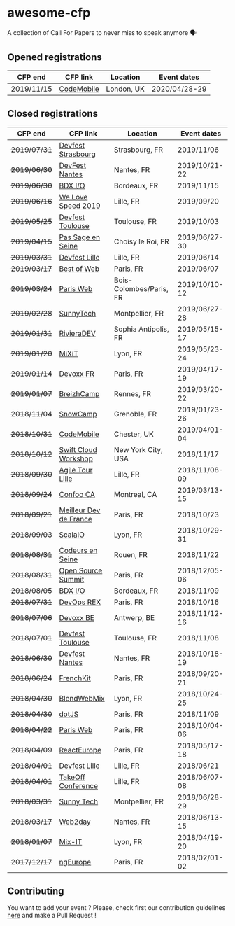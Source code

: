 # awesome-cfp
A collection of Call For Papers to never miss to speak anymore 🗣

## Opened registrations

| CFP end    | CFP link                                                   | Location     | Event dates   |
| ---------- | ---------------------------------------------------------- | ------------ | ------------- |
| 2019/11/15 | [CodeMobile](http://www.codemobile.co.uk/call-for-speakers/) | London, UK | 2020/04/28-29 |

## Closed registrations

| CFP end        | CFP link                                                                      | Location        | Event dates   |
| -------------- | ----------------------------------------------------------------------------- | --------------- | ------------- |
| ~~2019/07/31~~ | [Devfest Strasbourg](https://conference-hall.io/public/event/aGZR5FxYkEfomcXcAiYF) | Strasbourg, FR | 2019/11/06 |
| ~~2019/06/30~~ | [DevFest Nantes](https://conference-hall.io/public/event/o2j0dYZDa0W1Ils3kO0z) | Nantes, FR | 2019/10/21-22 |
| ~~2019/06/30~~ | [BDX I/O](https://conference-hall.io/public/event/XGTzWawB3ZwLR7u462O8) | Bordeaux, FR | 2019/11/15 |
| ~~2019/06/16~~ | [We Love Speed 2019](https://www.welovespeed.com/2019/cfp) | Lille, FR | 2019/09/20 |
| ~~2019/05/25~~ | [Devfest Toulouse](https://conference-hall.io/public/event/HJRThubF4uYPkb7jSUxi) | Toulouse, FR | 2019/10/03 |
| ~~2019/04/15~~ | [Pas Sage en Seine](https://cfh.passageenseine.fr/) | Choisy le Roi, FR | 2019/06/27-30 |
| ~~2019/03/31~~ | [Devfest Lille](https://conference-hall.io/public/event/6HVEO4aISYO7ctNdOIWx) | Lille, FR | 2019/06/14 |
| ~~2019/03/17~~ | [Best of Web](https://checkout.eventlama.com/#/events/best-of-web-2019/cfp) | Paris, FR | 2019/06/07 |
| ~~2019/03/24~~ | [Paris Web](https://appel.paris-web.fr/) | Bois-Colombes/Paris, FR | 2019/10/10-12 |
| ~~2019/02/28~~ | [SunnyTech](https://conference-hall.io/public/event/dWsbvnSTdg5v1pxwKhLM) | Montpellier, FR | 2019/06/27-28 |
| ~~2019/01/31~~ | [RivieraDEV](https://rivieradev-db8f5.firebaseapp.com/public/event/MdKOzN5iWpoAWLEaTX8M) | Sophia Antipolis, FR | 2019/05/15-17 |
| ~~2019/01/20~~ | [MiXiT](https://sessionize.com/mixit19/) | Lyon, FR | 2019/05/23-24 |
| ~~2019/01/14~~ | [Devoxx FR](https://cfp.devoxx.fr/) | Paris, FR | 2019/04/17-19 |
| ~~2019/01/07~~ | [BreizhCamp](https://breizhcamp.cfp.io/) | Rennes, FR | 2019/03/20-22 |
| ~~2018/11/04~~ | [SnowCamp](https://www.papercall.io/snowcamp-2019)         | Grenoble, FR | 2019/01/23-26 |
| ~~2018/10/31~~ | [CodeMobile](http://www.codemobile.co.uk/call-for-speakers/)| Chester, UK | 2019/04/01-04 |
| ~~2018/10/12~~ | [Swift Cloud Workshop](https://docs.google.com/forms/d/e/1FAIpQLSc8JXEgpGxCfMct6Xfcqa8tIa-2yDmbcy5yNSE3K5BWv1iUjQ/viewform) | New York City, USA | 2018/11/17 |
| ~~2018/09/30~~ | [Agile Tour Lille](http://2018.agiletour-lille.org/cfp/)   | Lille, FR    | 2018/11/08-09 |
| ~~2018/09/24~~ | [Confoo CA](https://confoo.ca/fr/yul2019/call-for-papers)  | Montreal, CA | 2019/03/13-15 |
| ~~2018/09/21~~ | [Meilleur Dev de France](https://www.papercall.io/mdf2018) | Paris, FR    | 2018/10/23    |
| ~~2018/09/03~~ | [ScalaIO](https://cfp.scala.io/)                                              | Lyon, FR        | 2018/10/29-31 |
| ~~2018/08/31~~ | [Codeurs en Seine](https://codeursenseine.cfp.io/)                            | Rouen, FR       | 2018/11/22    |
| ~~2018/08/31~~ | [Open Source Summit](http://cfp.opensourcesummit.paris/)                      | Paris, FR       | 2018/12/05-06 |
| ~~2018/08/05~~ | [BDX I/O](https://cfp.bdx.io/)                                                | Bordeaux, FR    | 2018/11/09    |
| ~~2018/07/31~~ | [DevOps REX](https://www.devopsrex.fr/proposer-un-talk/)                      | Paris, FR       | 2018/10/16    |
| ~~2018/07/06~~ | [Devoxx BE](https://dvbe18.confinabox.com/)                                   | Antwerp, BE     | 2018/11/12-16 |
| ~~2018/07/01~~ | [Devfest Toulouse](https://devfest-toulouse.cfp.io/)                          | Toulouse, FR    | 2018/11/08    |
| ~~2018/06/30~~ | [Devfest Nantes](https://cfp.gdgnantes.com/public/event/inzOQDR94h4bAaOVd7Db) | Nantes, FR      | 2018/10/18-19 |
| ~~2018/06/24~~ | [FrenchKit](https://www.papercall.io/frenchkit-2018)                          | Paris, FR       | 2018/09/20-21 |
| ~~2018/04/30~~ | [BlendWebMix](https://blendwebmix.workable.com/)                              | Lyon, FR        | 2018/10/24-25 |
| ~~2018/04/30~~ | [dotJS](https://eventil.com/events/dotjs-2018)                                | Paris, FR       | 2018/11/09    |
| ~~2018/04/22~~ | [Paris Web](https://appel-orateurs.paris-web.fr/)                             | Paris, FR       | 2018/10/04-06 |
| ~~2018/04/09~~ | [ReactEurope](https://checkout.eventlama.com/#/events/reacteurope-2018/cfp)   | Paris, FR       | 2018/05/17-18 |
| ~~2018/04/01~~ | [Devfest Lille](https://devfestlille.cfp.io/)                                 | Lille, FR       | 2018/06/21    |
| ~~2018/04/01~~ | [TakeOff Conference](https://www.takeoffconf.io/)                             | Lille, FR       | 2018/06/07-08 |
| ~~2018/03/31~~ | [Sunny Tech](https://sunnytech.cfp.io/)                                       | Montpellier, FR | 2018/06/28-29 |
| ~~2018/03/17~~ | [Web2day](https://web2day.cfp.io/)                                            | Nantes, FR      | 2018/06/13-15 |
| ~~2018/01/07~~ | [Mix-IT](https://mix-it.cfp.io/)                                              | Lyon, FR        | 2018/04/19-20 |
| ~~2017/12/17~~ | [ngEurope](https://checkout.eventlama.com/#/events/PHD3/cfp)                  | Paris, FR       | 2018/02/01-02 |

## Contributing

You want to add your event ? Please, check first our contribution guidelines [here](CONTRIBUTING.md) and make a Pull Request !
